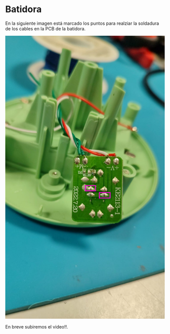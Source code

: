 # Batidora

En la siguiente imagen está marcado los puntos para realziar la soldadura de los cables en la PCB de la batidora.


![Foto0](img/Foto1.jpg)


En breve subiremos el video!!.
